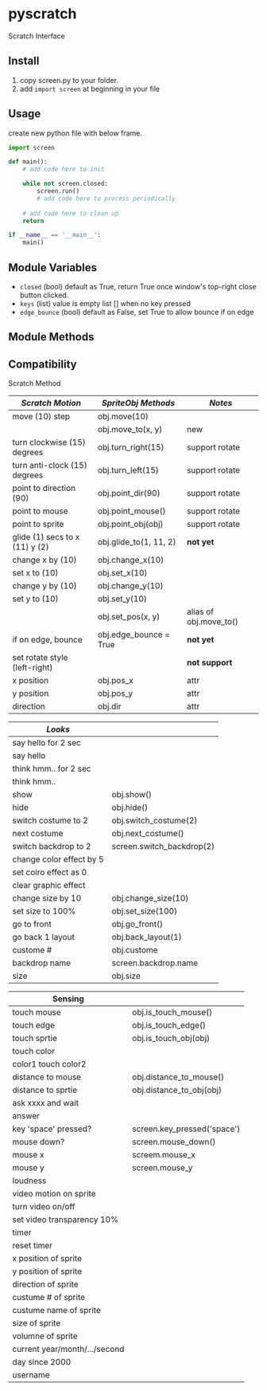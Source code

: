 # pyscratch
Scratch Interface

## Install

1. copy screen.py to your folder.
2. add `import screen` at beginning in your file


## Usage

create new python file with below frame.

```python
import screen

def main():
    # add code here to init

    while not screen.closed:
        screen.run()
        # add code here to process periodically
    
    # add code here to clean up
    return

if __name__ == '__main__':
    main()
```


## Module Variables

- `closed` (bool) default as True, return True once window's top-right close button clicked. 
- `keys` (list) value is empty list [] when no key pressed
- `edge_bounce` (bool) default as False, set True to allow bounce if on edge

## Module Methods




## Compatibility

Scratch Method


| *Scratch Motion*                  | *SpriteObj Methods*   | *Notes*           |
|-----                              |-----                  |-----              |
| move (10) step                    | obj.move(10)          |
|                                   | obj.move_to(x, y)     | new               |
| turn clockwise (15) degrees       | obj.turn_right(15)    | support rotate    |
| turn anti-clock (15) degrees      | obj.turn_left(15)     | support rotate    |
| point to direction (90)           | obj.point_dir(90)     | support rotate    |
| point to mouse                    | obj.point_mouse()     | support rotate    |
| point to sprite                   | obj.point_obj(obj)    | support rotate    |
| glide (1) secs to x (11) y (2)    | obj.glide_to(1, 11, 2) | **not yet**    |
| change x by (10)                  | obj.change_x(10)      |
| set x to (10)                     | obj.set_x(10)         |
| change y by (10)                  | obj.change_y(10)      |
| set y to (10)                     | obj.set_y(10)         |
|                                   | obj.set_pos(x, y)     | alias of obj.move_to()  |
| if on edge, bounce                | obj.edge_bounce = True | **not yet**      |
| set rotate style (left-right)     |                       | **not support** |
| x position                        | obj.pos_x             | attr    |
| y position                        | obj.pos_y             | attr    |
| direction                         | obj.dir               | attr    |

| *Looks*                           |         |
|-----                              |-----    |
| say hello for 2 sec               |         |
| say hello                         |         |
| think hmm.. for 2 sec             |         |
| think hmm..                       |         |
| show                              | obj.show() |
| hide                              | obj.hide() |
| switch costume to 2               | obj.switch_costume(2) |
| next costume                      | obj.next_costume() |
| switch backdrop to 2              |  screen.switch_backdrop(2) |
| change color effect by 5          | |
| set colro effect as 0             | |
| clear graphic effect              | |
| change size by 10                 | obj.change_size(10) |
| set size to 100%                  | obj.set_size(100) | 
| go to front                       | obj.go_front() |
| go back 1 layout                  | obj.back_layout(1) |
| custome #                         | obj.custome | 
| backdrop name                     | screen.backdrop.name |
| size                              | obj.size | 

| Sensing                           |         |
|-----                              |-----    |
| touch mouse                       | obj.is_touch_mouse()        |
| touch edge                        | obj.is_touch_edge()        |
| touch sprtie                      | obj.is_touch_obj(obj)        |
| touch color                       |       |
| color1 touch color2               |       |
| distance to mouse                 | obj.distance_to_mouse()       |
| distance to sprtie                | obj.distance_to_obj(obj)       |
| ask xxxx and wait                 | |
| answer                            | |
| key 'space' pressed?              | screen.key_pressed('space') |
| mouse down?                       | screen.mouse_down() |
| mouse x                           | screem.mouse_x |
| mouse y                           | screen.mouse_y |
| loudness                          | |
| video motion on sprite            | |
| turn video on/off                 | |
| set video transparency 10%        | |
| timer                             | |
| reset timer                       | |
| x position of sprite              | |
| y position of sprite              | |
| direction of sprite               | |
| custume # of sprite               | |
| custume name of sprite            | |
| size of sprite                    | |
| volumne of sprite                 | |
| current year/month/.../second     | |
| day since 2000                    | |
| username                          | |






